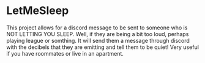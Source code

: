# LetMeSleep
This project allows for a discord message to be sent to someone who is NOT LETTING YOU SLEEP. Well,  if they are being a bit too loud, perhaps playing league or somthing. It will send them a message through discord with the decibels that they are emitting and tell them to be quiet! Very useful if you have roommates or live in an apartment.
